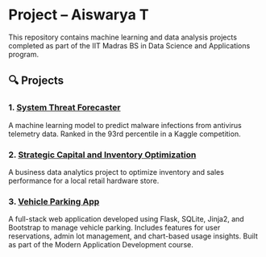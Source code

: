 # Project – Aiswarya T

This repository contains machine learning and data analysis projects completed as part of the IIT Madras BS in Data Science and Applications program.

## 🔍 Projects

### 1. [System Threat Forecaster](./system-threat-forecaster)
A machine learning model to predict malware infections from antivirus telemetry data. Ranked in the 93rd percentile in a Kaggle competition.

### 2. [Strategic Capital and Inventory Optimization](./inventory-optimization)
A business data analytics project to optimize inventory and sales performance for a local retail hardware store.

### 3. [Vehicle Parking App](./vehicle-parking-app)
A full-stack web application developed using Flask, SQLite, Jinja2, and Bootstrap to manage vehicle parking. Includes features for user reservations, admin lot management, and chart-based usage insights. Built as part of the Modern Application Development course.

